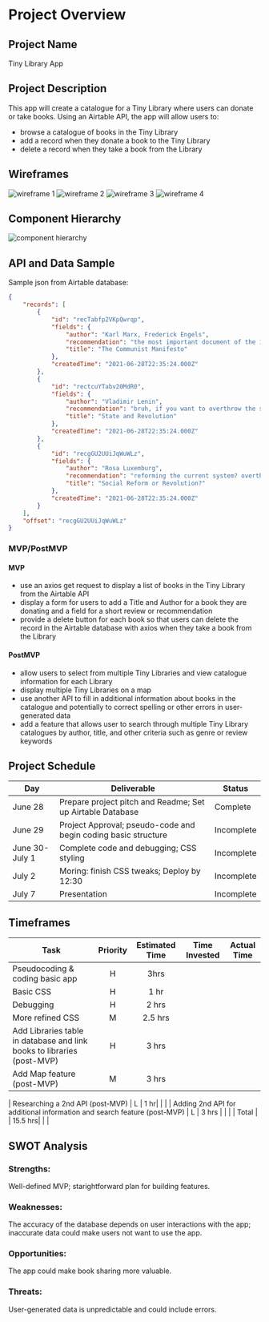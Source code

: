 <!-- CODENAME: BANANA -->
# Project Overview

## Project Name

Tiny Library App
## Project Description

This app will create a catalogue for a Tiny Library where users can donate or take books. Using an Airtable API, the app will allow users to: 
- browse a catalogue of books in the Tiny Library
- add a record when they donate a book to the Tiny Library
- delete a record when they take a book from the Library
## Wireframes
![wireframe 1](/assets/homepage.png)
![wireframe 2](/assets/wireframe-take-it.png)
![wireframe 3](assets/about-page.png)
![wireframe 4](assets/desktop-wireframe.png)
## Component Hierarchy
![component hierarchy](assets/component-hierarchy.png)

## API and Data Sample
Sample json from Airtable database:

```json
{
    "records": [
        {
            "id": "recTabfp2VKpQwrqp",
            "fields": {
                "author": "Karl Marx, Frederick Engels",
                "recommendation": "the most important document of the 19th century",
                "title": "The Communist Manifesto"
            },
            "createdTime": "2021-06-28T22:35:24.000Z"
        },
        {
            "id": "rectcuYTabv20MdR0",
            "fields": {
                "author": "Vladimir Lenin",
                "recommendation": "bruh, if you want to overthrow the state, you better know what the state is first!",
                "title": "State and Revolution"
            },
            "createdTime": "2021-06-28T22:35:24.000Z"
        },
        {
            "id": "recgGU2UUiJqWuWLz",
            "fields": {
                "author": "Rosa Luxemburg",
                "recommendation": "reforming the current system? overthrowing it entirely? can we do both? still so relevant today",
                "title": "Social Reform or Revolution?"
            },
            "createdTime": "2021-06-28T22:35:24.000Z"
        }
    ],
    "offset": "recgGU2UUiJqWuWLz"
}
```

### MVP/PostMVP


#### MVP 
- use an axios get request to display a list of books in the Tiny Library from the Airtable API
- display a form for users to add a Title and Author for a book they are donating and a field for a short review or recommendation
- provide a delete button for each book so that users can delete the record in the Airtable database with axios when they take a book from the Library

#### PostMVP  
- allow users to select from multiple Tiny Libraries and view catalogue information for each Library
- display multiple Tiny Libraries on a map
- use another API to fill in additional information about books in the catalogue and potentially to correct spelling or other errors in user-generated data
- add a feature that allows user to search through multiple Tiny Library catalogues by author, title, and other criteria such as genre or review keywords


## Project Schedule


|  Day | Deliverable | Status
|---|---| ---|
|June 28| Prepare project pitch and Readme; Set up Airtable Database | Complete
|June 29| Project Approval; pseudo-code and begin coding basic structure | Incomplete
|June 30-July 1| Complete code and debugging; CSS styling  | Incomplete
|July 2| Moring: finish CSS tweaks; Deploy by 12:30 | Incomplete
|July 7| Presentation  | Incomplete


## Timeframes

| Task | Priority | Estimated Time | Time Invested | Actual Time |
| --- | :---: |  :---: | :---: | :---: |
| Pseudocoding & coding basic app | H | 3hrs| |  |
| Basic CSS | H | 1 hr|  |  |
| Debugging | H | 2 hrs|  |  |
| More refined CSS | M | 2.5 hrs|  |  |
| Add Libraries table in database and link books to libraries (post-MVP) | H | 3 hrs|  |  |
| Add Map feature (post-MVP) | M | 3 hrs|  |  |

| Researching a 2nd API (post-MVP) | L | 1 hr|  |  |
| Adding 2nd API for additional information and search feature (post-MVP) | L | 3 hrs |  |  |
| Total |  | 15.5 hrs|  |  |

## SWOT Analysis

### Strengths:
Well-defined MVP; starightforward plan for building features.

### Weaknesses:
The accuracy of the database depends on user interactions with the app; inaccurate data could make users not want to use the app.

### Opportunities:
The app could make book sharing more valuable.

### Threats:
User-generated data is unpredictable and could include errors.